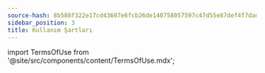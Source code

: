 ```yaml
---
source-hash: 8b588f322e17cd43607e6fcb26de140758057597c47d55e87def4f7dad4e6667
sidebar_position: 3
title: Kullanım Şartları
---
```

import TermsOfUse from '@site/src/components/content/TermsOfUse.mdx';

<TermsOfUse/>
